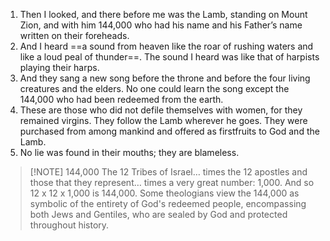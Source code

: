 1. Then I looked, and there before me was the Lamb, standing on Mount Zion, and with him 144,000 who had his name and his Father’s name written on their foreheads. 
2. And I heard ==a sound from heaven like the roar of rushing waters and like a loud peal of thunder==. The sound I heard was like that of harpists playing their harps. 
3. And they sang a new song before the throne and before the four living creatures and the elders. No one could learn the song except the 144,000 who had been redeemed from the earth. 
4. These are those who did not defile themselves with women, for they remained virgins. They follow the Lamb wherever he goes. They were purchased from among mankind and offered as firstfruits to God and the Lamb. 
5. No lie was found in their mouths; they are blameless.


> [!NOTE] 144,000
> The 12 Tribes of Israel… times the 12 apostles and those that they represent… times a very great number: 1,000. And so 12 x 12 x 1,000 is 144,000. Some theologians view the 144,000 as symbolic of the entirety of God's redeemed people, encompassing both Jews and Gentiles, who are sealed by God and protected throughout history.
